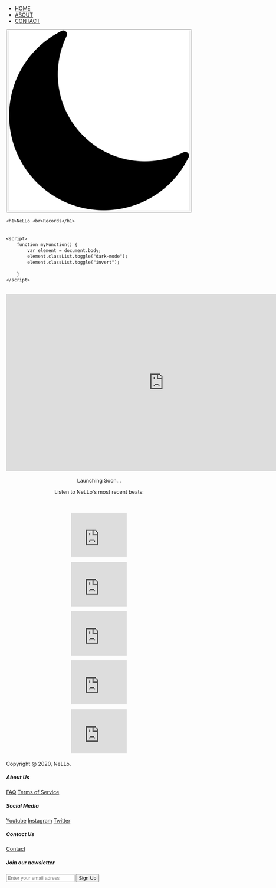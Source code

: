 <!DOCTYPE html>
<html lang="en">
<head>
    <link href="https://fonts.googleapis.com/css2?family=Montserrat&display=swap" rel="stylesheet">
    <meta charset="UTF-8">
    <title>NeLLo Records</title>
    <meta name="viewport" content="width=device-width, initial-scale=1.0">
    <link rel="stylesheet" href="css.css">
    <meta property="og:title" content="NeLLo Records">
    <meta property="og:description" content="Official NeLLo Records Website">
    <meta property="og:image" itemprop="image" content="https://nellorecords.com/images/NeLLoRecordsLogo.jpg">
    <meta property="og:url" content="https://nellorecords.com">
    <meta name="twitter:image" content="https://nellorecords.com/images/NeLLoRecordsLogo.jpg">
    <meta name="twitter:card" content="summary_large_image">
    <meta property="og:site_name" content="NeLLo Records">
    <meta name="twitter:image:alt" content="https://nellorecords.com/images/WhiteNeLLoLogo.jpg">
    <link rel="icon"
          type="image/jpg"
          href="http://www.nellorecords.com/NeLLoIcon.jpg">
    <style>
        @import url('https://fonts.googleapis.com/css2?family=Lato:ital,wght@0,100;0,300;0,400;0,700;0,900;1,100;1,300;1,400;1,700;1,900&display=swap');
    </style>
</head>
<body>


<div class="nav">
    <ul class="nav-links">
        <li><a href="index.html">HOME</a></li>
        <li><a href="about.html">ABOUT</a></li>
        <li><a href="contact.html">CONTACT</a></li>
    </ul>
    <div class="dropdown">
        <div class="line1"></div>
        <div class="line2"></div>
        <div class="line3"></div>
    </div>
</div>
<script src="app.js"></script>

<div class="dark-mode-btn">
    <button class="btn" onclick="myFunction()"><img src="images/moon.png"/></button>
</div>
<div class="header" id="header">

    <h1>NeLLo <br>Records</h1>


    <script>
        function myFunction() {
            var element = document.body;
            element.classList.toggle("dark-mode");
            element.classList.toggle("invert");

        }
    </script>
</div>
<br>

<center>
<div class="middle" id="middle">
    <iframe frameborder="0" scrolling="no" marginheight="0" marginwidth="0"width="854.4" height="480" type="text/html" src="https://www.youtube.com/embed/Xod6i8G9Zgk?autoplay=0&fs=1&iv_load_policy=3&showinfo=0&rel=0&cc_load_policy=0&start=0&end=0&origin=https://youtubeembedcode.com"><div><small><a href="https://youtubeembedcode.com/de/">https://youtubeembedcode.com/de/</a></small></div><div><small><a href="https://sallybernstein.com/">guaranteed web traffic to your site</a></small></div><div><small><a href="https://youtubeembedcode.com/de/">https://youtubeembedcode.com/de/</a></small></div><div><small><a href="http://www.magpress.com/">free website traffic software</a></small></div><div><small><a href="https://youtubeembedcode.com/en/">https://youtubeembedcode.com/en/</a></small></div><div><small><a href="https://www.theparacast.com/">how to get traffic to your website for free</a></small></div><div><small><a href="https://youtubeembedcode.com/de/">https://youtubeembedcode.com/de/</a></small></div><div><small><a href="http://www.icyphoenix.com/">buy targeted traffic that converts</a></small></div></iframe>
    <p>Launching Soon... </p> <p>Listen to NeLLo's most recent beats:</p><br> <br>
    <iframe class="Iframe-SCD" width="30%" height="120" scrolling="no" frameborder="no" allow="autoplay" src="https://w.soundcloud.com/player/?url=https%3A//api.soundcloud.com/tracks/954168823&color=%23ff5500&auto_play=false&hide_related=false&show_comments=true&show_user=true&show_reposts=false&show_teaser=true"></iframe><div style="font-size: 10px; color: #cccccc;line-break: anywhere;word-break: normal;overflow: hidden;white-space: nowrap;text-overflow: ellipsis; font-family: Interstate,Lucida Grande,Lucida Sans Unicode,Lucida Sans,Garuda,Verdana,Tahoma,sans-serif;font-weight: 100;"><a href="https://soundcloud.com/lilnello" title="NeLLo" target="_blank" style="color: #cccccc; text-decoration: none;"></a> <a href="https://soundcloud.com/lilnello/meruem" title="MERUEM" target="_blank" style="color: #cccccc; text-decoration: none;"></a>
    <br>
    <iframe class="Iframe-SCD" width="30%" height="120" scrolling="no" frameborder="no" allow="autoplay" src="https://w.soundcloud.com/player/?url=https%3A//api.soundcloud.com/tracks/949425715&color=%23ff5500&auto_play=false&hide_related=false&show_comments=true&show_user=true&show_reposts=false&show_teaser=true"></iframe><div style="font-size: 10px; color: #cccccc;line-break: anywhere;word-break: normal;overflow: hidden;white-space: nowrap;text-overflow: ellipsis; font-family: Interstate,Lucida Grande,Lucida Sans Unicode,Lucida Sans,Garuda,Verdana,Tahoma,sans-serif;font-weight: 100;"><a href="https://soundcloud.com/lilnello" title="NeLLo" target="_blank" style="color: #cccccc; text-decoration: none;"></a> <a href="https://soundcloud.com/lilnello/old-school-vibes" title="Old School Vibes" target="_blank" style="color: #cccccc; text-decoration: none;"></a>
    <br>
    <iframe class="Iframe-SCD" width="30%" height="120" scrolling="no" frameborder="no" allow="autoplay" src="https://w.soundcloud.com/player/?url=https%3A//api.soundcloud.com/tracks/904923013&color=%230c0c0c&auto_play=false&hide_related=true&show_comments=true&show_user=true&show_reposts=false&show_teaser=true"></iframe><div style="font-size: 10px; color: #cccccc;line-break: anywhere;word-break: normal;overflow: hidden;white-space: nowrap;text-overflow: ellipsis; font-family: Interstate,Lucida Grande,Lucida Sans Unicode,Lucida Sans,Garuda,Verdana,Tahoma,sans-serif;font-weight: 100;"><a href="https://soundcloud.com/lilnello" title="NeLLo" target="_blank" style="color: #cccccc; text-decoration: none;"></a> <a href="https://soundcloud.com/lilnello/pharaoh-gang-v2" title="PHARAOH GANG V2" target="_blank" style="color: #cccccc; text-decoration: none;"></a>
    <br>
    <iframe class="Iframe-SCD" width="30%" height="120" scrolling="no" frameborder="no" allow="autoplay" src="https://w.soundcloud.com/player/?url=https%3A//api.soundcloud.com/tracks/805537324&color=%23bc043c&auto_play=false&hide_related=true&show_comments=true&show_user=true&show_reposts=false&show_teaser=true"></iframe><div style="font-size: 10px; color: #cccccc;line-break: anywhere;word-break: normal;overflow: hidden;white-space: nowrap;text-overflow: ellipsis; font-family: Interstate,Lucida Grande,Lucida Sans Unicode,Lucida Sans,Garuda,Verdana,Tahoma,sans-serif;font-weight: 100;"><a href="https://soundcloud.com/lilnello" title="NeLLo" target="_blank" style="color: #cccccc; text-decoration: none;"></a> <a href="https://soundcloud.com/lilnello/nowhere-to-go" title="Nowhere To Go" target="_blank" style="color: #cccccc; text-decoration: none;"></a>
    <br>
    <iframe class="Iframe-SCD" width="30%" height="120" scrolling="no" frameborder="no" allow="autoplay" src="https://w.soundcloud.com/player/?url=https%3A//api.soundcloud.com/tracks/917935379&color=%23c4c4c4&auto_play=false&hide_related=true&show_comments=true&show_user=true&show_reposts=false&show_teaser=true"></iframe><div style="font-size: 10px; color: #cccccc;line-break: anywhere;word-break: normal;overflow: hidden;white-space: nowrap;text-overflow: ellipsis; font-family: Interstate,Lucida Grande,Lucida Sans Unicode,Lucida Sans,Garuda,Verdana,Tahoma,sans-serif;font-weight: 100;"><a href="https://soundcloud.com/lilnello" title="NeLLo" target="_blank" style="color: #cccccc; text-decoration: none;"></a> <a href="https://soundcloud.com/lilnello/hot-water" title="Hot Water" target="_blank" style="color: #cccccc; text-decoration: none;"></a>
    </div>
</center>
<br>

<div id="footer" class="footer">
    <footer>
    <p1>Copyright @ 2020, NeLLo.</p1>
    </footer>
</div>

<div class="footer-container">
    <div class="container">
        <div class="footer-heading footer-1">
            <h5>About Us</h5>
            <a href="#">FAQ</a>
            <a href="#">Terms of Service</a>
        </div>
        <div class="footer-heading footer-2">
            <h5>Social Media</h5>
            <a href="https://www.youtube.com/channel/UCjkcb95whu_-itrbjO6mepQ/" target="_blank">Youtube</a>
            <a href="https://www.instagram.com/NeLLoRecords/" target="_blank">Instagram</a>
            <a href="https://twitter.com/NeLLoRecords" target="_blank">Twitter</a>
        </div>
        <div class="footer-heading footer-3">
            <h5>Contact Us</h5>
            <a href="contact.html">Contact</a>
        </div>
        <div class="footer-email-form">
            <h5>Join our newsletter</h5>
            <input type="email" placeholder="Enter your email adress" id="footer-email">
            <input type="submit" value="Sign Up" id="footer-email-btn">
        </div>
    </div>
</div>

</body>
</html>